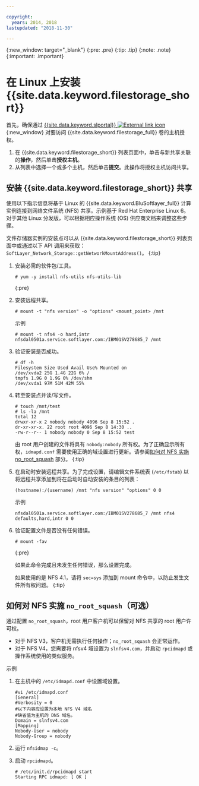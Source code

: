 ```yaml
---

copyright:
  years: 2014, 2018
lastupdated: "2018-11-30"

---
```

{:new_window: target="_blank"}
{:pre: .pre}
{:tip: .tip}
{:note: .note}
{:important: .important}

# 在 Linux 上安装 {{site.data.keyword.filestorage_short}}

首先，确保通过 [{{site.data.keyword.slportal}} ![External link icon](../../icons/launch-glyph.svg "External link icon")](https://control.softlayer.com/){:new_window} 对要访问 {{site.data.keyword.filestorage_full}} 卷的主机授权。

1. 在 {{site.data.keyword.filestorage_short}} 列表页面中，单击与新共享关联的**操作**，然后单击**授权主机**。
2. 从列表中选择一个或多个主机，然后单击**提交**。此操作将授权主机访问共享。

## 安装 {{site.data.keyword.filestorage_short}} 共享

使用以下指示信息将基于 Linux 的 {{site.data.keyword.BluSoftlayer_full}} 计算实例连接到网络文件系统 (NFS) 共享。示例基于 Red Hat Enterprise Linux 6。对于其他 Linux 分发版，可以根据相应操作系统 (OS) 供应商文档来调整这些步骤。

文件存储器实例的安装点可以从 {{site.data.keyword.filestorage_short}} 列表页面中或通过以下 API 调用来获取：`SoftLayer_Network_Storage::getNetworkMountAddress()`。
{:tip}

1. 安装必需的软件包/工具。
   ```
   # yum -y install nfs-utils nfs-utils-lib
   ```
   {:pre}

2. 安装远程共享。
   ```
   # mount -t "nfs version" -o "options" <mount_point> /mnt
   ```

   示例
   ```
   # mount -t nfs4 -o hard,intr
   nfsdal0501a.service.softlayer.com:/IBM01SV278685_7 /mnt
   ```

3. 验证安装是否成功。
   ```
   # df -h
   Filesystem Size Used Avail Use% Mounted on
   /dev/xvda2 25G 1.4G 22G 6% /
   tmpfs 1.9G 0 1.9G 0% /dev/shm
   /dev/xvda1 97M 51M 42M 55%
   ```

4. 转至安装点并读/写文件。
   ```
   # touch /mnt/test
   # ls -la /mnt
   total 12
   drwxr-xr-x 2 nobody nobody 4096 Sep 8 15:52 .
   dr-xr-xr-x. 22 root root 4096 Sep 8 14:30 ..
   -rw-r--r-- 1 nobody nobody 0 Sep 8 15:52 test
   ```

   由 root 用户创建的文件将具有 `nobody:nobody` 所有权。为了正确显示所有权，`idmapd.conf` 需要使用正确的域设置进行更新。请参阅[如何对 NFS 实施 no_root_squash](#implementing-no_root_squash-for-nfs-optional-) 部分。
   {:tip}

5. 在启动时安装远程共享。为了完成设置，请编辑文件系统表 (`/etc/fstab`) 以将远程共享添加到将在启动时自动安装的条目的列表：

   ```
   (hostname):/(username) /mnt "nfs version" "options" 0 0
   ```

   示例

   ```
   nfsdal0501a.service.softlayer.com:/IBM01SV278685_7 /mnt nfs4 defaults,hard,intr 0 0
   ```

6. 验证配置文件是否没有任何错误。

   ```
   # mount -fav
   ```
   {:pre}

   如果此命令完成且未发生任何错误，那么设置完成。

   如果使用的是 NFS 4.1，请将 `sec=sys` 添加到 mount 命令中，以防止发生文件所有权问题。
   {:tip}


## 如何对 NFS 实施 `no_root_squash`（可选）

通过配置 `no_root_squash`，root 用户客户机可以保留对 NFS 共享的 root 用户许可权。
- 对于 NFS V3，客户机无需执行任何操作；`no_root_squash` 会正常运作。
- 对于 NFS V4，您需要将 nfsv4 域设置为 `slnfsv4.com`，并启动 `rpcidmapd` 或操作系统使用的类似服务。

示例

1. 在主机中的 `/etc/idmapd.conf` 中设置域设置。

   ```
   #vi /etc/idmapd.conf
   [General]
   #Verbosity = 0
   #以下内容应设置为本地 NFS V4 域名
   #缺省值为主机的 DNS 域名。
   Domain = slnfsv4.com
   [Mapping]
   Nobody-User = nobody
   Nobody-Group = nobody
   ```

2. 运行 `nfsidmap -c`。
3. 启动 `rpcidmapd`。
   ```
   # /etc/init.d/rpcidmapd start
   Starting RPC idmapd: [ OK ]
   ```
